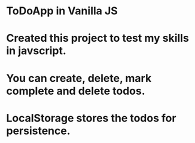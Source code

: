 # ToDoApp in Vanilla JS
# Created this project to test my skills in javscript.
# You can create, delete, mark complete and delete todos.
# LocalStorage stores the todos for persistence.
